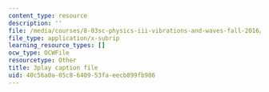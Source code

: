 ```yaml
---
content_type: resource
description: ''
file: /media/courses/8-03sc-physics-iii-vibrations-and-waves-fall-2016/40c56a0a05c8640953faeecb899fb986_BX4QPdP7fT8.srt
file_type: application/x-subrip
learning_resource_types: []
ocw_type: OCWFile
resourcetype: Other
title: 3play caption file
uid: 40c56a0a-05c8-6409-53fa-eecb899fb986
---
```

